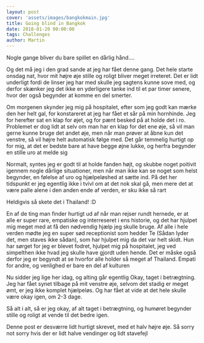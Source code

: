 ```yaml
---
layout: post
cover: 'assets/images/bangkokmain.jpg'
title: Going blind in Bangkok
date: 2018-01-20 00:00:00
tags: Challenges
author: Martin
---
```


<p>Nogle gange bliver du bare spillet en dårlig hånd....</p>

<p>Og det må jeg i den grad sande at jeg har fået denne gang. Det hele starte onsdag nat, hvor mit højre øje stille og roligt bliver meget irreteret. Det er lidt underligt fordi de linser jeg har med skulle jeg sagtens kunne sove med, og derfor skænker jeg det ikke en yderligere tanke ind til et par timer senere, hvor der også begynder at komme en del smerter.</p>

<p>Om morgenen skynder jeg mig på hospitalet, efter som jeg godt kan mærke den her helt gal, for konstareret at jeg har fået et sår på min hornhinde. Jeg for herefter sat en klap for øjet, og for pænt besked på at holde det i ro. Problemet er dog lidt at selv om man har en klap for det ene øje, så vil man gerne kunne bruge det andet øje, men når man prøver at åbne kun det venstre, så vil højre helt automatisk følge med. Det går temmelig hurtigt op for mig, at det er bedste bare at have begge øjne lukke, og herfra begynder en stille uro at melde sig</p>

<p>Normalt, syntes jeg er godt til at holde fanden højt, og skubbe noget poitivit igennem nogle dårlige situationer, men når man ikke kan se noget som helst begynder, en følelse af uro og hjælpeløshed at sætte ind. På det  her tidspunkt er jeg egentlig ikke i tvivl om at det nok skal gå, men mere det at være palle alene i den anden ende af verden, er sku ikke så rart</p>

<p>Heldigvis så skete det i Thailand! :D</p>
<p>En af de ting man finder hurtigt ud af når man rejser rundt hernede, er at alle er super rare, empatiske og interreseret i ens historie, og det har hjulpet mig meget med at få den nødvendig hjælp jeg skulle bruge. Af alle i hele verden mødte jeg en super sød receptionist som hedder Te (Sådan lyder det, men staves ikke sådan), som har hjulpet mig da det var helt skidt. Hun har sørget for jeg er blevet fodret, hjulpet mig på hospitalet, jeg ved simpelthen ikke hvad jeg skulle have gjordt uden hende. Det er måske også derfor jeg er begyndt at se hvorfor alle holder så meget af Thailand. Empati for andre, og venlighed er bare en del af kulturen</p>

<p>Nu sidder jeg lige her idag, og alting går egentlig Okay, taget i betrægtning. Jeg har fået synet tilbage på mit venstre øje, selvom det stadig er meget ømt, er jeg ikke komplet hjælpeløs. Og har fået at vide at det hele skulle være okay igen, om 2-3 dage.</p>

<p>Så alt i alt, så er jeg okay, af alt taget i betrægtning, og humøret begynder stille og roligt at vende til det bedre igen.</p>

<p>Denne post er desværre lidt hurtigt skrevet, med et halv højre øje. Så sorry not sorry hvis der er lidt halve vendinger og lidt stavefejl</p>

<p></p>